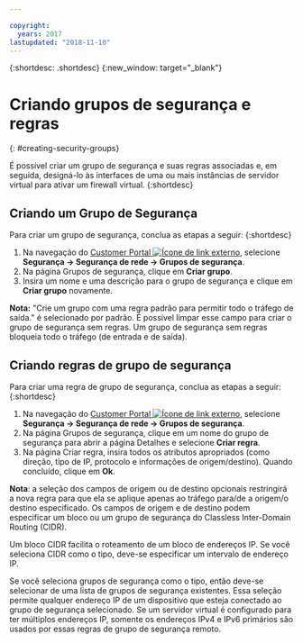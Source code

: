 ```yaml
---

copyright:
  years: 2017
lastupdated: "2018-11-10"
---
```


{:shortdesc: .shortdesc}
{:new_window: target="_blank"}


# Criando grupos de segurança e regras
{: #creating-security-groups}

É possível criar um grupo de segurança e suas regras associadas e, em seguida, designá-lo às interfaces de uma ou mais instâncias de servidor virtual para ativar um firewall virtual.
{:shortdesc}

## Criando um Grupo de Segurança

Para criar um grupo de segurança, conclua as etapas a seguir:
{:shortdesc}
 
1. Na navegação do [Customer Portal ![Ícone de link externo](../../icons/launch-glyph.svg "Ícone de link externo")](https://control.softlayer.com/), selecione **Segurança -> Segurança de rede -> Grupos de segurança**.
2. Na página Grupos de segurança, clique em **Criar grupo**.
3. Insira um nome e uma descrição para o grupo de segurança e clique em **Criar grupo** novamente.

**Nota:** "Crie um grupo com uma regra padrão para permitir todo o tráfego de saída." é selecionado por padrão. É possível limpar esse campo para criar o grupo de segurança sem regras. Um grupo de segurança sem regras bloqueia todo o tráfego (de entrada e de saída).

## Criando regras de grupo de segurança

Para criar uma regra de grupo de segurança, conclua as etapas a seguir:
{:shortdesc}

1. Na navegação do [Customer Portal ![Ícone de link externo](../../icons/launch-glyph.svg "Ícone de link externo")](https://control.softlayer.com/), selecione **Segurança -> Segurança de rede -> Grupos de segurança**.
2. Na página Grupos de segurança, clique em um nome do grupo de segurança para abrir a página Detalhes e selecione **Criar regra**.
3. Na página Criar regra, insira todos os atributos apropriados (como direção, tipo de IP, protocolo e informações de origem/destino). Quando concluído, clique em **Ok**.

**Nota**: a seleção dos campos de origem ou de destino opcionais restringirá a nova regra para que ela se aplique apenas ao tráfego para/de a origem/o destino especificado.  Os campos de origem e de destino podem especificar um bloco ou um grupo de segurança do Classless Inter-Domain Routing (CIDR). 

Um bloco CIDR facilita o roteamento de um bloco de endereços IP.  Se você seleciona CIDR como o tipo, deve-se especificar um intervalo de endereço IP. 

Se você seleciona grupos de segurança como o tipo, então deve-se selecionar de uma lista de grupos de segurança existentes. Essa seleção permite qualquer endereço IP de um dispositivo que esteja conectado ao grupo de segurança selecionado. Se um servidor virtual é configurado para ter múltiplos endereços IP, somente os endereços IPv4 e IPv6 primários são usados por essas regras de grupo de segurança remoto.
